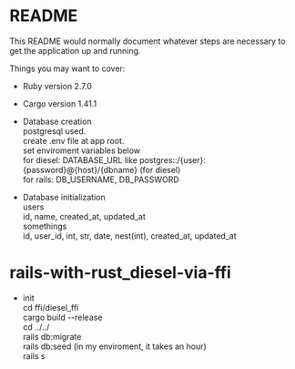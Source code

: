 # README

This README would normally document whatever steps are necessary to get the
application up and running.

Things you may want to cover:

* Ruby version
2.7.0

* Cargo version
1.41.1

* Database creation  
postgresql used.  
create .env file at app root.  
set enviroment variables below  
  for diesel: DATABASE_URL like postgres::/{user}:{password}@{host}/{dbname} (for diesel)  
  for rails: DB_USERNAME, DB_PASSWORD  

* Database initialization  
users  
 id, name, created_at, updated_at  
somethings  
 id, user_id, int, str, date, nest(int), created_at, updated_at  

# rails-with-rust_diesel-via-ffi
* init  
cd ffi/diesel_ffi  
cargo build --release  
cd ../../  
rails db:migrate  
rails db:seed (in my enviroment, it takes an hour)  
rails s  
